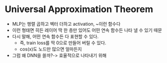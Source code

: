 # Universal Approximation Theorem
- MLP는 행렬 곱하고 벡터 더하고 activation, ~이런 함수다
- 이런 형태면 히든 레이어 딱 한 층만 있어도 어떤 연속 함수든 나타 낼 수 있기 때문
- 다시 말해, 어떤 연속 함수든 다 표현할 수 있다.
  - 즉, train loss를 딱 0으로 만들어 버릴 수 있다.
  - cos(x)도 노드만 많으면 얼마든지
- 그럼 왜 DNN을 쓸까?-> 효율적으로 나타내기 위해

